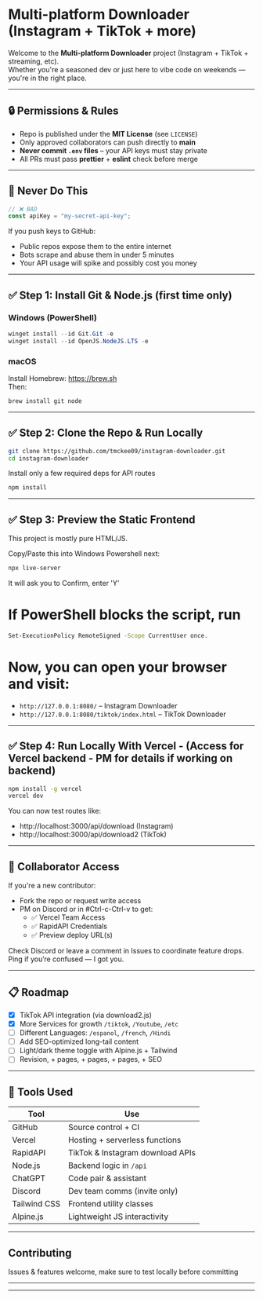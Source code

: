 # Multi-platform Downloader (Instagram + TikTok + more)

Welcome to the **Multi-platform Downloader** project (Instagram + TikTok + streaming, etc).  
Whether you're a seasoned dev or just here to vibe code on weekends — you're in the right place.

---

## 🔒 Permissions & Rules

- Repo is published under the **MIT License** (see `LICENSE`)  
- Only approved collaborators can push directly to **main**  
- **Never commit `.env` files** – your API keys must stay private  
- All PRs must pass **prettier** + **eslint** check before merge

---

## 🚫 Never Do This

```js
// ❌ BAD
const apiKey = "my-secret-api-key";
```

If you push keys to GitHub:

- Public repos expose them to the entire internet  
- Bots scrape and abuse them in under 5 minutes  
- Your API usage will spike and possibly cost you money  

---

## ✅ Step 1: Install Git & Node.js (first time only)

### Windows (PowerShell)

```powershell
winget install --id Git.Git -e
winget install --id OpenJS.NodeJS.LTS -e
```

### macOS

Install Homebrew: https://brew.sh  
Then:

```bash
brew install git node
```

---

## ✅ Step 2: Clone the Repo & Run Locally

```bash
git clone https://github.com/tmckee09/instagram-downloader.git
cd instagram-downloader
```

Install only a few required deps for API routes
```bash
npm install
```

---

## ✅ Step 3: Preview the Static Frontend

This project is mostly pure HTML/JS.

Copy/Paste this into Windows Powershell next:
 ```bash
npx live-server

```
It will ask you to Confirm, enter 'Y'

# If PowerShell blocks the script, run 
```bash
Set-ExecutionPolicy RemoteSigned -Scope CurrentUser once.
```
# Now, you can open your browser and visit:

- `http://127.0.0.1:8080/` – Instagram Downloader  
- `http://127.0.0.1:8080/tiktok/index.html` – TikTok Downloader  

---

## ✅ Step 4: Run Locally With Vercel - (Access for Vercel backend - PM for details if working on backend)

```bash
npm install -g vercel
vercel dev
```

You can now test routes like:
- http://localhost:3000/api/download (Instagram)
- http://localhost:3000/api/download2 (TikTok)

---

## 🔐 Collaborator Access

If you're a new contributor:

- Fork the repo or request write access
- PM on Discord or in #Ctrl-c-Ctrl-v to get:
  - ✅ Vercel Team Access
  - ✅ RapidAPI Credentials
  - ✅ Preview deploy URL(s)

Check Discord or leave a comment in Issues to coordinate feature drops. Ping if you’re confused — I got you.

---

## 📋 Roadmap

- [x] TikTok API integration (via download2.js)
- [x] More Services for growth `/tiktok`, `/Youtube`, `/etc`
- [ ] Different Languages: `/espanol`, `/french`, `/Hindi`
- [ ] Add SEO-optimized long-tail content
- [ ] Light/dark theme toggle with Alpine.js + Tailwind
- [ ] Revision, + pages, + pages, + pages, + SEO

---

## 🧰 Tools Used

| Tool         | Use                                  |
|--------------|---------------------------------------|
| GitHub       | Source control + CI                  |
| Vercel       | Hosting + serverless functions       |
| RapidAPI     | TikTok & Instagram download APIs     |
| Node.js      | Backend logic in `/api`              |
| ChatGPT      | Code pair & assistant                |
| Discord      | Dev team comms (invite only)         |
| Tailwind CSS | Frontend utility classes             |
| Alpine.js    | Lightweight JS interactivity         |

---

## Contributing

Issues & features welcome, make sure to test locally before committing

---


---




  
